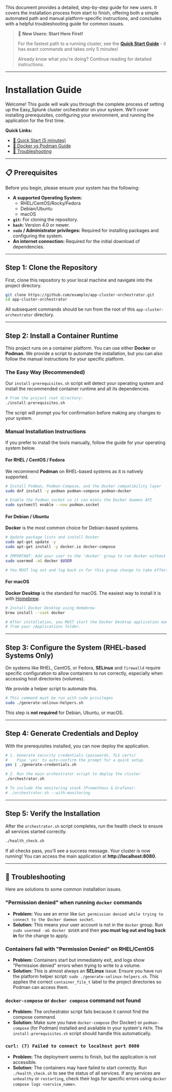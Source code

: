 This document provides a detailed, step-by-step guide for new users. It covers the installation process from start to finish, offering both a simple automated path and manual platform-specific instructions, and concludes with a helpful troubleshooting guide for common issues.

> 🚀 **New Users: Start Here First!**
>
> For the fastest path to a running cluster, see the **[Quick Start Guide](../QUICK_START.md)** - it has exact commands and takes only 5 minutes!
>
> Already know what you're doing? Continue reading for detailed instructions.

-----

# Installation Guide

Welcome\! This guide will walk you through the complete process of setting up the Easy_Splunk cluster orchestrator on your system. We'll cover installing prerequisites, configuring your environment, and running the application for the first time.

**Quick Links:**
- [🚀 Quick Start (5 minutes)](../QUICK_START.md)
- [🐳 Docker vs Podman Guide](../DOCKER_PODMAN_GUIDE.md)
- [🚨 Troubleshooting](../ENHANCED_ERROR_START_HERE.md)

-----

## 📋 Prerequisites

Before you begin, please ensure your system has the following:

  * **A supported Operating System:**
      * RHEL/CentOS/Rocky/Fedora
      * Debian/Ubuntu
      * macOS
  * **`git`:** For cloning the repository.
  * **`bash`:** Version 4.0 or newer.
  * **`sudo` / Administrator privileges:** Required for installing packages and configuring the system.
  * **An internet connection:** Required for the initial download of dependencies.

-----

## Step 1: Clone the Repository

First, clone this repository to your local machine and navigate into the project directory.

```bash
git clone https://github.com/example/app-cluster-orchestrator.git
cd app-cluster-orchestrator
```

All subsequent commands should be run from the root of this `app-cluster-orchestrator` directory.

-----

## Step 2: Install a Container Runtime

This project runs on a container platform. You can use either **Docker** or **Podman**. We provide a script to automate the installation, but you can also follow the manual instructions for your specific platform.

### The Easy Way (Recommended)

Our `install-prerequisites.sh` script will detect your operating system and install the recommended container runtime and all its dependencies.

```bash
# From the project root directory:
./install-prerequisites.sh
```

The script will prompt you for confirmation before making any changes to your system.

### Manual Installation Instructions

If you prefer to install the tools manually, follow the guide for your operating system below.

#### For RHEL / CentOS / Fedora

We recommend **Podman** on RHEL-based systems as it is natively supported.

```bash
# Install Podman, Podman-Compose, and the Docker compatibility layer
sudo dnf install -y podman podman-compose podman-docker

# Enable the Podman socket so it can mimic the Docker daemon API
sudo systemctl enable --now podman.socket
```

#### For Debian / Ubuntu

**Docker** is the most common choice for Debian-based systems.

```bash
# Update package lists and install Docker
sudo apt-get update -y
sudo apt-get install -y docker.io docker-compose

# IMPORTANT: Add your user to the 'docker' group to run docker without sudo
sudo usermod -aG docker $USER

# You MUST log out and log back in for this group change to take effect.
```

#### For macOS

**Docker Desktop** is the standard for macOS. The easiest way to install it is with [Homebrew](https://brew.sh/).

```bash
# Install Docker Desktop using Homebrew
brew install --cask docker

# After installation, you MUST start the Docker Desktop application manually
# from your /Applications folder.
```

-----

## Step 3: Configure the System (RHEL-based Systems Only)

On systems like RHEL, CentOS, or Fedora, **SELinux** and `firewalld` require specific configuration to allow containers to run correctly, especially when accessing host directories (volumes).

We provide a helper script to automate this.

```bash
# This command must be run with sudo privileges
sudo ./generate-selinux-helpers.sh
```

This step is **not required** for Debian, Ubuntu, or macOS.

-----

## Step 4: Generate Credentials and Deploy

With the prerequisites installed, you can now deploy the application.

```bash
# 1. Generate security credentials (passwords, TLS certs)
#    Pipe 'yes' to auto-confirm the prompt for a quick setup.
yes | ./generate-credentials.sh

# 2. Run the main orchestrator script to deploy the cluster
./orchestrator.sh

# To include the monitoring stack (Prometheus & Grafana):
# ./orchestrator.sh --with-monitoring
```

-----

## Step 5: Verify the Installation

After the `orchestrator.sh` script completes, run the health check to ensure all services started correctly.

```bash
./health_check.sh
```

If all checks pass, you'll see a success message. Your cluster is now running\! You can access the main application at **http://localhost:8080**.

-----

## 🐛 Troubleshooting

Here are solutions to some common installation issues.

### "Permission denied" when running `docker` commands

  * **Problem:** You see an error like `Got permission denied while trying to connect to the Docker daemon socket`.
  * **Solution:** This means your user account is not in the `docker` group. Run `sudo usermod -aG docker $USER` and then **you must log out and log back in** for the change to apply.

### Containers fail with "Permission Denied" on RHEL/CentOS

  * **Problem:** Containers start but immediately exit, and logs show "Permission denied" errors when trying to write to a volume.
  * **Solution:** This is almost always an **SELinux** issue. Ensure you have run the platform helper script: `sudo ./generate-selinux-helpers.sh`. This applies the correct `container_file_t` label to the project directories so Podman can access them.

### `docker-compose` or `docker compose` command not found

  * **Problem:** The orchestrator script fails because it cannot find the compose command.
  * **Solution:** Make sure you have `docker-compose` (for Docker) or `podman-compose` (for Podman) installed and available in your system's `PATH`. The `install-prerequisites.sh` script should handle this automatically.

### `curl: (7) Failed to connect to localhost port 8080`

  * **Problem:** The deployment seems to finish, but the application is not accessible.
  * **Solution:** The containers may have failed to start correctly. Run `./health_check.sh` to see the status of all services. If any services are `unhealthy` or `restarting`, check their logs for specific errors using `docker compose logs <service_name>`.